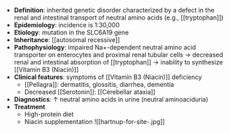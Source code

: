  - **Definition**: inherited genetic disorder characterized by a defect in the renal and intestinal transport of neutral amino acids (e.g., [[tryptophan]]) 
- **Epidemiology**: incidence is 1:30,000 
- **Etiology**: mutation in the SLC6A19 gene
- **Inheritance**: [[autosomal recessive]]
- **Pathophysiology**: impaired Na+-dependent neutral amino acid transporter on enterocytes and proximal renal tubular cells → decreased renal and intestinal absorption of [[tryptophan]] → inability to synthesize [[Vitamin B3 (Niacin)]] 
- **Clinical features**: symptoms of [[Vitamin B3 (Niacin)]] deficiency
	- [[Pellagra]]: dermatitis, glossitis, diarrhea, dementia
    - Decreased [[Serotonin]]: [[Cerebellar ataxia]] 
- **Diagnostics**: ↑ neutral amino acids in urine (neutral aminoaciduria)
- **Treatment**
    - High-protein diet 
	- Niacin supplementation
![[hartnup-for-site-.jpg]]
